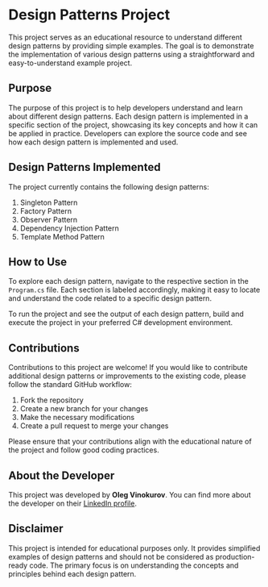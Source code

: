 ﻿# Design Patterns Project

This project serves as an educational resource to understand different design patterns by providing simple examples. The goal is to demonstrate the implementation of various design patterns using a straightforward and easy-to-understand example project.

## Purpose

The purpose of this project is to help developers understand and learn about different design patterns. Each design pattern is implemented in a specific section of the project, showcasing its key concepts and how it can be applied in practice. Developers can explore the source code and see how each design pattern is implemented and used.

## Design Patterns Implemented

The project currently contains the following design patterns:

1. Singleton Pattern
2. Factory Pattern
3. Observer Pattern
4. Dependency Injection Pattern
5. Template Method Pattern

## How to Use

To explore each design pattern, navigate to the respective section in the `Program.cs` file. Each section is labeled accordingly, making it easy to locate and understand the code related to a specific design pattern.

To run the project and see the output of each design pattern, build and execute the project in your preferred C# development environment.

## Contributions

Contributions to this project are welcome! If you would like to contribute additional design patterns or improvements to the existing code, please follow the standard GitHub workflow:

1. Fork the repository
2. Create a new branch for your changes
3. Make the necessary modifications
4. Create a pull request to merge your changes

Please ensure that your contributions align with the educational nature of the project and follow good coding practices.

## About the Developer

This project was developed by **Oleg Vinokurov**. You can find more about the developer on their [LinkedIn profile](https://www.linkedin.com/in/vinokurov/).

## Disclaimer

This project is intended for educational purposes only. It provides simplified examples of design patterns and should not be considered as production-ready code. The primary focus is on understanding the concepts and principles behind each design pattern.
